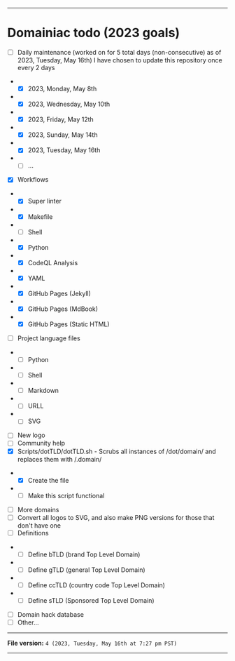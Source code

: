 
***

# Domainiac todo (2023 goals)

- [ ] Daily maintenance (worked on for 5 total days (non-consecutive) as of 2023, Tuesday, May 16th) I have chosen to update this repository once every 2 days
- - [x] 2023, Monday, May 8th
- - [x] 2023, Wednesday, May 10th
- - [x] 2023, Friday, May 12th
- - [x] 2023, Sunday, May 14th
- - [x] 2023, Tuesday, May 16th
- - [ ] ...
- [x] Workflows
- - [x] Super linter
- - [x] Makefile
- - [ ] Shell
- - [x] Python
- - [x] CodeQL Analysis
- - [x] YAML
- - [x] GitHub Pages (Jekyll)
- - [x] GitHub Pages (MdBook)
- - [x] GitHub Pages (Static HTML)
- [ ] Project language files
- - [ ] Python
- - [ ] Shell
- - [ ] Markdown
- - [ ] URLL
- - [ ] SVG
- [ ] New logo
- [ ] Community help
- [x] Scripts/dotTLD/dotTLD.sh - Scrubs all instances of /dot/domain/ and replaces them with /.domain/
- - [x] Create the file
- - [ ] Make this script functional
- [ ] More domains
- [ ] Convert all logos to SVG, and also make PNG versions for those that don't have one
- [ ] Definitions
- - [ ] Define bTLD (brand Top Level Domain)
- - [ ] Define gTLD (general Top Level Domain)
- - [ ] Define ccTLD (country code Top Level Domain)
- - [ ] Define sTLD (Sponsored Top Level Domain)
- [ ] Domain hack database
- [ ] Other...

***

**File version:** `4 (2023, Tuesday, May 16th at 7:27 pm PST)`

***
